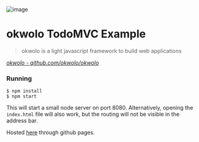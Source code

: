 ![image](https://user-images.githubusercontent.com/9319710/29992574-b4b31c46-8f6c-11e7-9257-c1ffd0f91556.png)

# okwolo TodoMVC Example

> okwolo is a light javascript framework to build web applications

_[okwolo - github.com/okwolo/okwolo](https://github.com/okwolo/okwolo)_


### Running

```shell
$ npm install
$ npm start
```

This will start a small node server on port 8080. Alternatively, opening the `index.html` file will also work, but the routing will not be visible in the address bar.

Hosted [here](https://okwolo.github.io/okwolo-todomvc/index.html) through github pages.